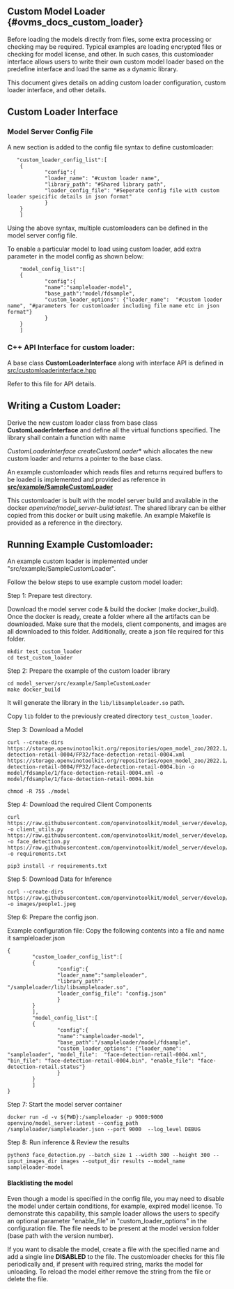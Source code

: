 ## Custom Model Loader {#ovms_docs_custom_loader}

Before loading the models directly from files, some extra processing or checking may be required. Typical examples are loading encrypted files or checking for model license, and other. In such cases, this customloader interface allows users to write their own custom model loader based on the predefine interface and load the same as a dynamic library. 

This document gives details on adding custom loader configuration, custom loader interface, and other details. 

## Custom Loader Interface

### Model Server Config File
A new section is added to the config file syntax to define customloader:

       "custom_loader_config_list":[
        {
                "config":{
                "loader_name": "#custom loader name",
                "library_path": "#Shared library path",
                "loader_config_file": "#Seperate config file with custom loader speicific details in json format"
                }
        }
        ]

Using the above syntax, multiple customloaders can be defined in the model server config file.

To enable a particular model to load using custom loader, add extra parameter in the model config as shown below:

        "model_config_list":[
        {
                "config":{
                "name":"sampleloader-model",
                "base_path":"model/fdsample",
                "custom_loader_options": {"loader_name":  "#custom loader name", "#parameters for customloader including file name etc in json format"}
                }
        }
        ]


### C++ API Interface for custom loader:
A base class **CustomLoaderInterface** along with interface API is defined in [src/customloaderinterface.hpp](https://github.com/openvinotoolkit/model_server/blob/develop/src/customloaderinterface.hpp)

Refer to this file  for API details. 

## Writing a Custom Loader:
Derive the new custom loader class from base class **CustomLoaderInterface** and define all the virtual functions specified. The library shall contain a function with name 

**CustomLoaderInterface* createCustomLoader**
which allocates the new custom loader and returns a pointer to the base class.

An example customloader which reads files and returns required buffers to be loaded is implemented and provided as reference in **[src/example/SampleCustomLoader](https://github.com/openvinotoolkit/model_server/blob/develop/src/example/SampleCustomLoader)**

This customloader is built with the model server build and available in the docker *openvino/model_server-build:latest*. The shared library can be either copied from this docker or built using makefile. An example Makefile is provided as  a reference in the directory.

## Running Example Customloader:

An example custom loader is implemented under "src/example/SampleCustomLoader".

Follow the below steps to use example custom model loader:

Step 1: Prepare test directory.

Download the model server code & build the docker (make docker_build).
Once the docker is ready, create a folder where all the artifacts can be downloaded. Make sure that the models, client components, and images are all downloaded to this folder. Additionally, create a json file required for this folder.
```
mkdir test_custom_loader
cd test_custom_loader
```

Step 2: Prepare the example of the custom loader library

```
cd model_server/src/example/SampleCustomLoader
make docker_build
```
It will generate the library in the `lib/libsampleloader.so` path.

Copy `lib` folder to the previously created directory `test_custom_loader`.

Step 3:  Download a Model

```
curl --create-dirs https://storage.openvinotoolkit.org/repositories/open_model_zoo/2022.1/models_bin/2/face-detection-retail-0004/FP32/face-detection-retail-0004.xml https://storage.openvinotoolkit.org/repositories/open_model_zoo/2022.1/models_bin/2/face-detection-retail-0004/FP32/face-detection-retail-0004.bin -o model/fdsample/1/face-detection-retail-0004.xml -o model/fdsample/1/face-detection-retail-0004.bin

chmod -R 755 ./model
```

Step 4: Download the required Client Components

```
curl https://raw.githubusercontent.com/openvinotoolkit/model_server/develop/demos/common/python/client_utils.py -o client_utils.py https://raw.githubusercontent.com/openvinotoolkit/model_server/develop/demos/face_detection/python/face_detection.py -o face_detection.py  https://raw.githubusercontent.com/openvinotoolkit/model_server/develop/demos/common/python/requirements.txt -o requirements.txt

pip3 install -r requirements.txt
```


Step 5: Download Data for Inference

```
curl --create-dirs https://raw.githubusercontent.com/openvinotoolkit/model_server/develop/demos/common/static/images/people/people1.jpeg -o images/people1.jpeg
```

Step 6: Prepare the config json.

Example configuration file: Copy the following contents into a file and name it sampleloader.json

	{
	        "custom_loader_config_list":[
	        {
	                "config":{
	                "loader_name":"sampleloader",
	                "library_path": "/sampleloader/lib/libsampleloader.so",
	                "loader_config_file": "config.json"
	                }
	        }
	        ],
	        "model_config_list":[
	        {
	                "config":{
	                "name":"sampleloader-model",
	                "base_path":"/sampleloader/model/fdsample",
	                "custom_loader_options": {"loader_name":  "sampleloader", "model_file":  "face-detection-retail-0004.xml", "bin_file": "face-detection-retail-0004.bin", "enable_file": "face-detection-retail.status"}
	                }
	        }
	        ]
	}
	
Step 7: Start the model server container

```
docker run -d -v ${PWD}:/sampleloader -p 9000:9000 openvino/model_server:latest --config_path /sampleloader/sampleloader.json --port 9000  --log_level DEBUG
```

Step 8: Run inference & Review the results

```
python3 face_detection.py --batch_size 1 --width 300 --height 300 --input_images_dir images --output_dir results --model_name sampleloader-model
```

#### Blacklisting the model

Even though a model is specified in the config file, you may need to disable the model under certain conditions, for example, expired model license. 
To demonstrate this capability, this sample loader allows the users to specify an optional parameter "enable_file" in "custom_loader_options" in the configuration file. 
The file needs to be present at the model version folder (base path with the version number).

If you want to disable the model, create a file with the specified name and add a single line **DISABLED** to the file. 
The customloader checks for this file periodically and, if present with required string, marks the model for unloading. 
To reload the model either remove the string from the file or delete the file.
